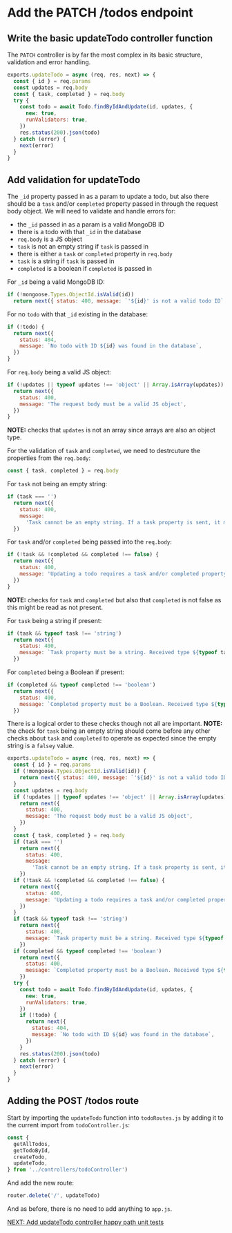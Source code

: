 # Add the PATCH /todos endpoint

## Write the basic updateTodo controller function

The `PATCH` controller is by far the most complex in its basic structure, validation and error handling.

```javascript
exports.updateTodo = async (req, res, next) => {
  const { id } = req.params
  const updates = req.body
  const { task, completed } = req.body
  try {
    const todo = await Todo.findByIdAndUpdate(id, updates, {
      new: true,
      runValidators: true,
    })
    res.status(200).json(todo)
  } catch (error) {
    next(error)
  }
}
```

## Add validation for updateTodo

The `_id` property passed in as a param to update a todo, but also there should be a `task` and/or `completed` property passed in through the request body object. We will need to validate and handle errors for:

- the `_id` passed in as a param is a valid MongoDB ID
- there is a todo with that `_id` in the database
- `req.body` is a JS object
- `task` is not an empty string if `task` is passed in
- there is either a `task` or `completed` property in `req.body`
- `task` is a string if `task` is passed in
- `completed` is a boolean if `completed` is passed in

For `_id` being a valid MongoDB ID:

```javascript
if (!mongoose.Types.ObjectId.isValid(id))
  return next({ status: 400, message: `'${id}' is not a valid todo ID` })
```

For no `todo` with that `_id` existing in the database:

```javascript
if (!todo) {
  return next({
    status: 404,
    message: `No todo with ID ${id} was found in the database`,
  })
}
```

For `req.body` being a valid JS object:

```javascript
if (!updates || typeof updates !== 'object' || Array.isArray(updates)) {
  return next({
    status: 400,
    message: 'The request body must be a valid JS object',
  })
}
```

**NOTE:** checks that `updates` is not an array since arrays are also an object type.

For the validation of `task` and `completed`, we need to destrcuture the properties from the `req.body`:

```javascript
const { task, completed } = req.body
```

For `task` not being an empty string:

```javascript
if (task === '')
  return next({
    status: 400,
    message:
      'Task cannot be an empty string. If a task property is sent, it must be a valid string',
  })
```

For `task` and/or `completed` being passed into the `req.body`:

```javascript
if (!task && !completed && completed !== false) {
  return next({
    status: 400,
    message: 'Updating a todo requires a task and/or completed property',
  })
}
```

**NOTE:** checks for `task` and `completed` but also that `completed` is not false as this might be read as not present.

For `task` being a string if present:

```javascript
if (task && typeof task !== 'string')
  return next({
    status: 400,
    message: `Task property must be a string. Received type ${typeof task}`,
  })
```

For `completed` being a Boolean if present:

```javascript
if (completed && typeof completed !== 'boolean')
  return next({
    status: 400,
    message: `Completed property must be a Boolean. Received type ${typeof completed}`,
  })
```

There is a logical order to these checks though not all are important.
**NOTE:** the check for `task` being an empty string should come before any other checks about `task` and `completed` to operate as expected since the empty string is a `falsey` value.

```javascript
exports.updateTodo = async (req, res, next) => {
  const { id } = req.params
  if (!mongoose.Types.ObjectId.isValid(id)) {
    return next({ status: 400, message: `'${id}' is not a valid todo ID` })
  }
  const updates = req.body
  if (!updates || typeof updates !== 'object' || Array.isArray(updates)) {
    return next({
      status: 400,
      message: 'The request body must be a valid JS object',
    })
  }
  const { task, completed } = req.body
  if (task === '')
    return next({
      status: 400,
      message:
        'Task cannot be an empty string. If a task property is sent, it must be a valid string',
    })
  if (!task && !completed && completed !== false) {
    return next({
      status: 400,
      message: 'Updating a todo requires a task and/or completed property',
    })
  }
  if (task && typeof task !== 'string')
    return next({
      status: 400,
      message: `Task property must be a string. Received type ${typeof task}`,
    })
  if (completed && typeof completed !== 'boolean')
    return next({
      status: 400,
      message: `Completed property must be a Boolean. Received type ${typeof completed}`,
    })
  try {
    const todo = await Todo.findByIdAndUpdate(id, updates, {
      new: true,
      runValidators: true,
    })
    if (!todo) {
      return next({
        status: 404,
        message: `No todo with ID ${id} was found in the database`,
      })
    }
    res.status(200).json(todo)
  } catch (error) {
    next(error)
  }
}
```

## Adding the POST /todos route

Start by importing the `updateTodo` function into `todoRoutes.js` by adding it to the current import from `todoController.js`:

```javascript
const {
  getAllTodos,
  getTodoById,
  createTodo,
  updateTodo,
} from '../controllers/todoController')
```

And add the new route:

```javascript
router.delete('/', updateTodo)
```

And as before, there is no need to add anything to `app.js`.

[NEXT: Add updateTodo controller happy path unit tests](6b_updateTodo_happyPathUnitTests.md)
